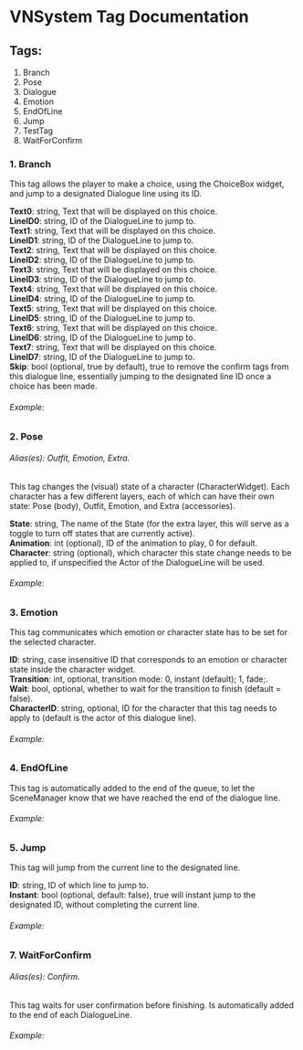 # VNSystem Tag Documentation      ## Tags:   1. Branch  2. Pose  3. Dialogue  4. Emotion  5. EndOfLine  6. Jump  8. TestTag  9. WaitForConfirm    ### 1\. Branch    This tag allows the player to make a choice, using the ChoiceBox widget, and jump to a designated Dialogue line using its ID.    **Text0**: string, Text that will be displayed on this choice.  **LineID0**: string, ID of the DialogueLine to jump to.  **Text1**: string, Text that will be displayed on this choice.  **LineID1**: string, ID of the DialogueLine to jump to.  **Text2**: string, Text that will be displayed on this choice.  **LineID2**: string, ID of the DialogueLine to jump to.  **Text3**: string, Text that will be displayed on this choice.  **LineID3**: string, ID of the DialogueLine to jump to.  **Text4**: string, Text that will be displayed on this choice.  **LineID4**: string, ID of the DialogueLine to jump to.  **Text5**: string, Text that will be displayed on this choice.  **LineID5**: string, ID of the DialogueLine to jump to.  **Text6**: string, Text that will be displayed on this choice.  **LineID6**: string, ID of the DialogueLine to jump to.  **Text7**: string, Text that will be displayed on this choice.  **LineID7**: string, ID of the DialogueLine to jump to.  **Skip**: bool (optional, true by default), true to remove the confirm tags from this dialogue line, essentially jumping to the designated line ID once a choice has been made.  ###### Example:   >           ### 2\. Pose   ###### Alias(es): Outfit, Emotion, Extra.  This tag changes the (visual) state of a character (CharacterWidget). Each character has a few different layers, each of which can have their own state: Pose (body), Outfit, Emotion, and Extra (accessories).    **State**: string, The name of the State (for the extra layer, this will serve as a toggle to turn off states that are currently active).  **Animation**: int (optional), ID of the animation to play, 0 for default.  **Character**: string (optional), which character this state change needs to be applied to, if unspecified the Actor of the DialogueLine will be used.  ###### Example:   >           ### 3\. Emotion    This tag communicates which emotion or character state has to be set for the selected character.    **ID**: string, case insensitive ID that corresponds to an emotion or character state inside the character widget.  **Transition**: int, optional, transition mode: 0, instant (default); 1, fade;.  **Wait**: bool, optional, whether to wait for the transition to finish (default = false).  **CharacterID**: string, optional, ID for the character that this tag needs to apply to (default is the actor of this dialogue line).  ###### Example:   >           ### 4\. EndOfLine    This tag is automatically added to the end of the queue, to let the SceneManager know that we have reached the end of the dialogue line.    ###### Example:   >           ### 5\. Jump    This tag will jump from the current line to the designated line.    **ID**: string, ID of which line to jump to.  **Instant**: bool (optional, default: false), true will instant jump to the designated ID, without completing the current line.  ###### Example:   >                   ### 7\. WaitForConfirm   ###### Alias(es): Confirm.  This tag waits for user confirmation before finishing. Is automatically added to the end of each DialogueLine.    ###### Example:   >           